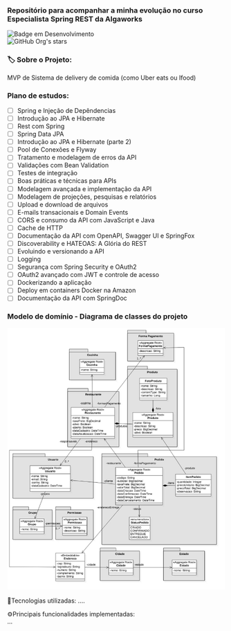 ### Repositório para acompanhar a minha evolução no curso Especialista Spring REST da Algaworks
![Badge em Desenvolvimento](http://img.shields.io/static/v1?label=STATUS&message=EM%20DESENVOLVIMENTO&color=GREEN&style=for-the-badge)<br>
![GitHub Org's stars](https://img.shields.io/github/stars/Rayane420?style=social)

###  🏷️ Sobre o Projeto: <br>
MVP de Sistema de delivery de comida (como Uber eats ou Ifood)

### Plano de estudos: 
- [ ] Spring e Injeção de Depêndencias 
- [ ] Introdução ao JPA e Hibernate 
- [ ] Rest com Spring
- [ ] Spring Data JPA
- [ ] Introdução ao JPA e Hibernate (parte 2)
- [ ] Pool de Conexões e Flyway
- [ ] Tratamento e modelagem de erros da API
- [ ] Validações com Bean Validation
- [ ] Testes de integração
- [ ] Boas práticas e técnicas para APIs
- [ ] Modelagem avançada e implementação da API
- [ ] Modelagem de projeções, pesquisas e relatórios
- [ ] Upload e download de arquivos
- [ ] E-mails transacionais e Domain Events
- [ ] CORS e consumo da API com JavaScript e Java
- [ ] Cache de HTTP
- [ ] Documentação da API com OpenAPI, Swagger UI e SpringFox
- [ ] Discoverability e HATEOAS: A Glória do REST
- [ ] Evoluindo e versionando a API
- [ ] Logging
- [ ] Segurança com Spring Security e OAuth2
- [ ] OAuth2 avançado com JWT e controle de acesso
- [ ] Dockerizando a aplicação
- [ ] Deploy em containers Docker na Amazon
- [ ] Documentação da API com SpringDoc

### Modelo de domínio - Diagrama de classes do projeto
![imagem com diagrama de classe do projeto](https://github.com/Rayane420/algafood-api/blob/main/algafood-api/docs/diagrama-de-classes-de-dominio.jpg)

🚀Tecnologias utilizadas:
....

⚙️Principais funcionalidades implementadas:
<br>...
